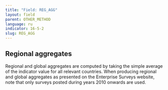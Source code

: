 ```yaml
---
title: "Field: REG_AGG"
layout: field
parent: OTHER_METHOD
language: ru
indicator: 16-5-2
slug: REG_AGG
---
```

## Regional aggregates

Regional and global aggregates are computed by taking the simple average of the indicator value for all relevant countries. When producing regional and global aggregates as presented on the Enterprise Surveys website, note that only surveys posted during years 2010 onwards are used.